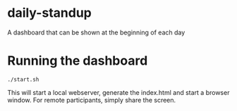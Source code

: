 # daily-standup
A dashboard that can be shown at the beginning of each day

# Running the dashboard

`./start.sh`

This will start a local webserver, generate the index.html and start a browser window.
For remote participants, simply share the screen.
